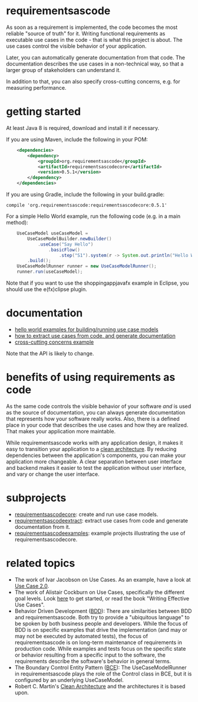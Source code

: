 # requirementsascode
As soon as a requirement is implemented, the code becomes the most reliable "source of truth" for it. Writing functional requirements as executable use cases in the code - that is what this project is about. The use cases control the visible behavior of your application.

Later, you can automatically generate documentation from that code. The documentation describes the use cases in a non-technical way, so that a larger group of stakeholders can understand it.

In addition to that, you can also specify cross-cutting concerns, e.g. for measuring performance.

# getting started
At least Java 8 is required, download and install it if necessary.

If you are using Maven, include the following in your POM:
``` xml
	<dependencies>
		<dependency>
			<groupId>org.requirementsascode</groupId>
			<artifactId>requirementsascodecore</artifactId>
			<version>0.5.1</version>
		</dependency>
	</dependencies>
```

If you are using Gradle, include the following in your build.gradle:
```
compile 'org.requirementsascode:requirementsascodecore:0.5.1'
```

For a simple Hello World example, run the following code (e.g. in a main method):
``` java
	UseCaseModel useCaseModel = 
		UseCaseModelBuilder.newBuilder()
			.useCase("Say Hello")
				.basicFlow()
					.step("S1").system(r -> System.out.println("Hello World!"))
		.build();
	UseCaseModelRunner runner = new UseCaseModelRunner();
	runner.run(useCaseModel);
```

Note that if you want to use the shoppingappjavafx example in Eclipse, you should use
the e(fx)clipse plugin.

# documentation
* [hello world examples for building/running use case models](https://github.com/bertilmuth/requirementsascode/tree/master/requirementsascodeexamples/helloworld)
* [how to extract use cases from code, and generate documentation](https://github.com/bertilmuth/requirementsascode/tree/master/requirementsascodeextract)
* [cross-cutting concerns example](https://github.com/bertilmuth/requirementsascode/tree/master/requirementsascodeexamples/crosscuttingconcerns)

Note that the API is likely to change.

# benefits of using requirements as code
As the same code controls the visible behavior of your software _and_ is used as the source of documentation,
you can always generate documentation that represents how your software really works. Also, there is a defined place in your code that describes the use cases and how they are realized.
That makes your application more maintable.

While requirementsascode works with any application design, it makes it easy to transition your application
to a [clean architecture](https://8thlight.com/blog/uncle-bob/2012/08/13/the-clean-architecture.html). 
By reducing dependencies between the application's components, you can make your application more changeable.
A clear separation between user interface and backend makes it easier to test the application without user interface, 
and vary or change the user interface.

# subprojects
* [requirementsascodecore](https://github.com/bertilmuth/requirementsascode/tree/master/requirementsascodecore): create and run use case models. 
* [requirementsascodeextract](https://github.com/bertilmuth/requirementsascode/tree/master/requirementsascodeextract): extract use cases from code and generate documentation from it.
* [requirementsascodeexamples](https://github.com/bertilmuth/requirementsascode/tree/master/requirementsascodeexamples): example projects illustrating the use of requirementsascodecore.

# related topics
* The work of Ivar Jacobson on Use Cases. As an example, have a look at [Use Case 2.0](https://www.ivarjacobson.com/publications/white-papers/use-case-ebook).
* The work of Alistair Cockburn on Use Cases, specifically the different goal levels. Look [here](http://alistair.cockburn.us/Use+case+fundamentals) to get started, or read the book "Writing Effective Use Cases".
* Behavior Driven Development ([BDD](https://dannorth.net/introducing-bdd/)): There are similarities between BDD and requirementsascode. Both try to provide a "ubiquitous language" to be spoken by both business people and developers. While the focus of BDD is on specific examples that drive the implementation (and may or may not be executed by automated tests), the focus of requirementsascode is on long-term maintenance of requirements in production code. While examples and tests focus on the specific state or behavior resulting from a specific input to the software, the requirements describe the software's behavior in general terms. 
* The Boundary Control Entity Pattern ([BCE](http://epf.eclipse.org/wikis/openup/core.tech.common.extend_supp/guidances/guidelines/entity_control_boundary_pattern_C4047897.html)): The UseCaseModelRunner in requirementsascode plays the role of the Control class in BCE, but it is configured by an underlying UseCaseModel.
* Robert C. Martin's [Clean Architecture](https://8thlight.com/blog/uncle-bob/2012/08/13/the-clean-architecture.html) and the architectures it is based upon.
